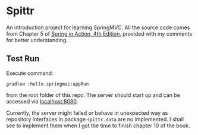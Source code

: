 # Spittr

An introduction project for learning SpringMVC. All the source code comes from Chapter 5 of [Spring in Action, 4th Edition](https://goo.gl/d26m6q),
provided with my comments for better understanding.

## Test Run

Execute command:

```
gradlew :hello.springmvc:appRun
```

from the root folder of this repo. The server should start up and can be accessed via [localhost:8080](http://localhost:8080/).

Currently, the server might failed or behave in unexpected way as repository interfaces in package `spittr.data` are no implemented. I shall see to implement them when I got the time to finish chapter 10 of the book.
